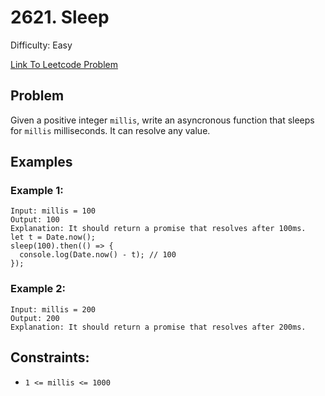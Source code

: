 # 2621. Sleep
Difficulty: Easy

[Link To Leetcode Problem](https://leetcode.com/problems/sleep/)

## Problem
Given a positive integer `millis`, write an asyncronous function that sleeps for `millis` milliseconds. It can resolve any value.

## Examples
### Example 1:
```
Input: millis = 100
Output: 100
Explanation: It should return a promise that resolves after 100ms.
let t = Date.now();
sleep(100).then(() => {
  console.log(Date.now() - t); // 100
});
```
### Example 2:
```
Input: millis = 200
Output: 200
Explanation: It should return a promise that resolves after 200ms.
```

## Constraints:
- `1 <= millis <= 1000`